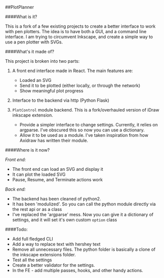 ##PlotPlanner

####What is it?

This is a fork of a few existing projects to create a better interface to work with pen plotters. The idea is to have both a GUI, and a command line interface. I am trying to circumvent Inkscape, and create a simple way to use a pen plotter with SVGs.

####What's it made of?

This project is broken into two parts:

1. A front end interface made in React. The main features are:
    - Loaded an SVG
    - Send it to be plotted (either locally, or through the network)
    - Show meaningful plot progress

2. Interface to the backend via http (Python Flask)    

3. `PlotControl` module backend. This is a fork/overhauled version of iDraw inkscape extension.
    - Provide a simpler interface to change settings. Currently, it relies on argparse. I've obscured this so now you can use a dictionary.
    - Allow it to be used as a module. I've taken inspiration from how Axidraw has written their module.  
    

####Where is it now?

*Front end:*

- The front end can load an SVG and display it
- It can plot the loaded SVG
- Pause, Resume, and Terminate actions work

*Back end:*

- The backend has been cleaned of python2. 
- It has been 'modulized'. So you can call the python module directly via the rest api or as a class
- I've replaced the 'argparse' mess. Now you can give it a dictionary of settings, and it will set it's own custom `option` class


####Todo:
- Add full fledged CLI
- Add a way to replace text with hershey text
- Remove all unnecessary files. The python folder is basically a clone of the inkscape extensions folder. 
- Test all the settings
- Create a better validator for the settings.
- In the FE - add multiple passes, hooks, and other handy actions.


